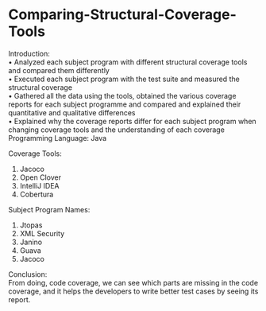 # Comparing-Structural-Coverage-Tools

Introduction: <br>
• Analyzed each subject program with different structural coverage tools and compared them differently<br>
• Executed each subject program with the test suite and measured the structural coverage <br>
• Gathered all the data using the tools, obtained the various coverage reports for each subject programme and compared and explained their quantitative and qualitative differences <br>
• Explained why the coverage reports differ for each subject program when changing coverage tools and the understanding of each coverage <br>
Programming Language: Java

Coverage Tools:
1. Jacoco
2. Open Clover
3. IntelliJ IDEA
4. Cobertura

Subject Program Names:
1. Jtopas
2. XML Security
3. Janino
4. Guava
5. Jacoco


Conclusion: <br>
From doing, code coverage, we can see which parts are missing in the code coverage, and it helps the developers to write better test cases by seeing its report.


